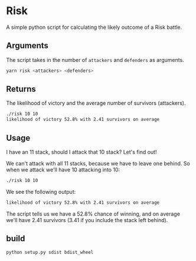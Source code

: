 # Risk
A simple python script for calculating the likely outcome of a Risk battle.

## Arguments
The script takes in the number of `attackers` and `defenders` as arguments. 
```sh
yarn risk <attackers> <defenders>
```

## Returns
The likelihood of victory and the average number of survivors (attackers).
```sh
./risk 10 10
likelihood of victory 52.8% with 2.41 survivors on average
```

## Usage
I have an 11 stack, should I attack that 10 stack? Let's find out!

We can't attack with all 11 stacks, because we have to leave one behind. So when we attack we'll have 10 attacking into 10:

```sh
./risk 10 10
```

We see the following output:
```sh
likelihood of victory 52.8% with 2.41 survivors on average
```

The script tells us we have a 52.8% chance of winning, and on average we'll have 2.41 survivors (3.41 if you include the stack left behind).


## build
`python setup.py sdist bdist_wheel`